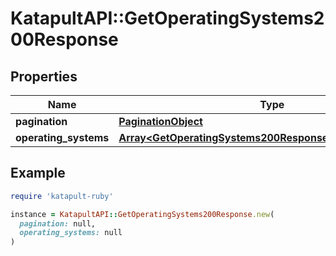 # KatapultAPI::GetOperatingSystems200Response

## Properties

| Name | Type | Description | Notes |
| ---- | ---- | ----------- | ----- |
| **pagination** | [**PaginationObject**](PaginationObject.md) |  |  |
| **operating_systems** | [**Array&lt;GetOperatingSystems200ResponseOperatingSystems&gt;**](GetOperatingSystems200ResponseOperatingSystems.md) |  |  |

## Example

```ruby
require 'katapult-ruby'

instance = KatapultAPI::GetOperatingSystems200Response.new(
  pagination: null,
  operating_systems: null
)
```

